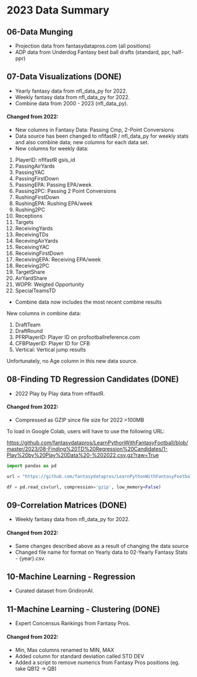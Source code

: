 # 2023 Data Summary

## 06-Data Munging
* Projection data from fantasydatapros.com (all positions)
* ADP data from Underdog Fantasy best ball drafts (standard, ppr, half-ppr)

## 07-Data Visualizations (DONE)
* Yearly fantasy data from nfl_data_py for 2022.
* Weekly fantasy data from nfl_data_py for 2022.
* Combine data from 2000 - 2023 (nfl_data_py).

#### Changed from 2022:

* New columns in Fantasy Data: Passing Cmp, 2-Point Conversions
* Data source has been changed to nflfastR / nfl_data_py for weekly stats and also combine data; new columns for each data set.
* New columns for weekly data:
1. PlayerID: nflfastR gsis_id
2. PassingAirYards
3. PassingYAC
4. PassingFirstDown
5. PassingEPA: Passing EPA/week
6. Passing2PC: Passing 2 Point Conversions
7. RushingFirstDown
8. RushingEPA: Rushing EPA/week
9. Rushing2PC
10. Receptions
11. Targets
12. ReceivingYards
13. ReceivingTDs
14. RecevingAirYards
15. ReceivingYAC
15. ReceivingFirstDown
16. ReceivingEPA: Receiving EPA/week
17. Receiving2PC
18. TargetShare
19. AirYardShare
20. WOPR: Weigted Opportunity
21. SpecialTeamsTD

* Combine data now includes the most recent combine results

New columns in combine data:

1. DraftTeam
2. DraftRound
3. PFRPlayerID: Player ID on profootballreference.com
4. CFBPlayerID: Player ID for CFB
5. Vertical: Vertical jump results

Unfortunately, no Age column in this new data source.

## 08-Finding TD Regression Candidates (DONE)
* 2022 Play by Play data from nflfastR.

#### Changed from 2022:
* Compressed as GZIP since file size for 2022 >100MB

To load in Google Colab, users will have to use the following URL:

https://github.com/fantasydatapros/LearnPythonWithFantasyFootball/blob/master/2023/08-Finding%20TD%20Regression%20Candidates/1-Play%20by%20Play%20Data%20-%202022.csv.gz?raw=True

```python
import pandas as pd

url = "https://github.com/fantasydatapros/LearnPythonWithFantasyFootball/blob/master/2023/08-Finding%20TD%20Regression%20Candidates/1-Play%20by%20Play%20Data%20-%202022.csv.gz?raw=True"

df = pd.read_csv(url, compression='gzip', low_memory=False)
```

## 09-Correlation Matrices (DONE)
* Weekly fantasy data from nfl_data_py for 2022.

#### Changed from 2022:
* Same changes described above as a result of changing the data source
* Changed file name for format on Yearly data to 02-Yearly Fantasy Stats - {year}.csv.

## 10-Machine Learning - Regression
* Curated dataset from GridironAI.

## 11-Machine Learning - Clustering (DONE)
* Expert Concensus Rankings from Fantasy Pros.

#### Changed from 2022:
* Min, Max columns renamed to MIN, MAX
* Added column for standard deviation called STD DEV
* Added a script to remove numerics from Fantasy Pros positions (eg. take QB12 -> QB)